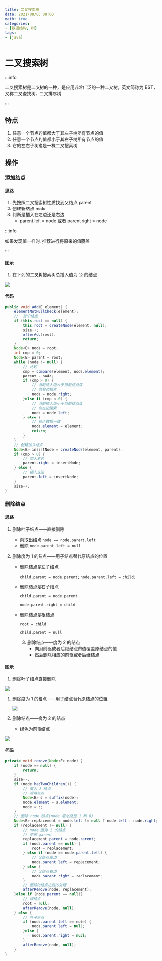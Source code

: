 ```yaml
---
title: 二叉搜索树
date: 2021/08/03 08:00
math: true
categories: 
- [数据结构, 树]
tags:
- [java]
---
```


# 二叉搜索树

:::info

二叉搜索树是二叉树的一种，是应用非常广泛的一种二叉树，英文简称为 BST，又称二叉查找树、二叉排序树

:::

## 特点

1. 任意一个节点的值都大于其左子树所有节点的值
2. 任意一个节点的值都小于其右子树所有节点的值
3. 它的左右子树也是一棵二叉搜索树

## 操作

### 添加结点

#### 思路

1. 先按照二叉搜索树性质找到父结点 parent
2. 创建新结点 node
3. 判断是插入在左边还是右边
   - parent.left = node 或者 parent.right = node

:::info

如果发现值一样时, 推荐进行将原来的值覆盖

:::

#### 图示

1. 在下列的二叉树搜索树总插入值为 `12` 的结点 

![](https://cdn.jsdelivr.net/gh/xiaou66/picture@master/image/1627905868990-1627905868986-tree_03.png)

#### 代码

```java
public void add(E element) {
    elementNotNullCheck(element);
    //  首个结点
    if (this.root == null) {
        this.root = createNode(element, null);
        size++;
        afterAdd(root);
        return;
    }
    Node<E> node = root;
    int cmp = 0;
    Node<E> parent = root;
    while (node != null) {
        // 比较
        cmp = compare(element, node.element);
        parent = node;
        if (cmp > 0) {
            // 当前插入值大于当前结点值
            // 向右边探索
            node = node.right;
        }else if (cmp < 0) {
            // 当前插入值小于当前结点值
            // 向左边探索
            node = node.left;
        } else {
            // 结点数据一致
            node.element = element;
            return;
        }
    }
    // 创建加入结点
    Node<E> insertNode = createNode(element, parent);
    if (cmp > 0) {
        // 加入右边
        parent.right = insertNode;
    } else {
        // 插入左边
        parent.left = insertNode;
    }
    size++;
}
```

### 删除结点

#### 思路

1. 删除叶子结点——直接删除

   - 向取出结点 `node == node.parent.left`
   - 删除 `node.parent.left = null`

2. 删除度为 1 的结点——用子结点替代原结点的位置

   - 删除结点是左子结点

     `child.parent = node.parent;`
     `node.parent.left = child;`

   - 删除结点是右子结点

     `child.parent = node.parent`

     `node.parent.right = child`

   - 删除结点是根结点

     `root = child`

     `child.parent = null`

        3. 删除结点——度为 2 的结点
           - 向用前驱或者后继结点的值覆盖原结点的值
           - 然后删除相应的前驱或者后继结点

#### 图示

1. 删除叶子结点直接删除

![](https://cdn.jsdelivr.net/gh/xiaou66/picture@master/image/1627907535316-1627907535313-tree_04.png)

1. 删除度为 1 的结点——用子结点替代原结点的位置

   ![](https://cdn.jsdelivr.net/gh/xiaou66/picture@master/image/1627907545669-1627907545665-tree_05.png)

2. 删除结点——度为 2 的结点

   - 绿色为前驱结点

![](https://cdn.jsdelivr.net/gh/xiaou66/picture@master/image/1627910787604-1627910787602-tree_08.png)
#### 代码
```java
private void remove(Node<E> node) {
    if (node == null) {
        return;
    }
    size--;
    if (node.hasTwoChildren()) {
        // 度为 2 结点
        // 后继结点
        Node<E> s = suffix(node);
        node.element = s.element;
        node = s;
    }
    // 删除 node 结点(node 度必然是 1 和 0)
    Node<E> replacement = node.left != null ? node.left : node.right;
    if (replacement != null) {
        // node 度为 1 的结点
        // 更改 parent
        replacement.parent = node.parent;
        if (node.parent == null) {
            root = replacement;
        } else if (node == node.parent.left) {
            // 父结点左边
            node.parent.left = replacement;
        } else {
            // 父结点右边
            node.parent.right = replacement;
        }
        // 删除的结点之后的处理
        afterRemove(node, replacement);
    }else if (node.parent == null){
        // 根结点
        root = null;
        afterRemove(node, null);
    } else {
        // 叶子结点
        if (node.parent.left == node) {
            node.parent.left = null;
        }else {
            node.parent.right = null;
        }
        afterRemove(node, null);
    }
}
```

